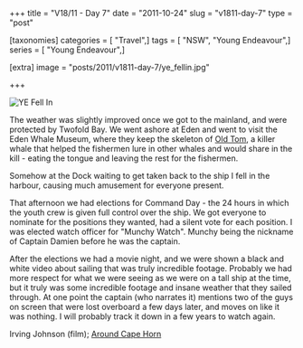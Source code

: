 +++
title = "V18/11 - Day 7"
date = "2011-10-24"
slug = "v1811-day-7"
type = "post"

[taxonomies]
categories = [ "Travel",]
tags = [ "NSW", "Young Endeavour",]
series = [ "Young Endeavour",]

[extra]
image = "posts/2011/v1811-day-7/ye_fellin.jpg"

+++

![YE Fell In](ye_fellin.jpg)

The weather was slightly improved once we got to the mainland, and were protected by Twofold Bay. We went ashore at Eden and went to visit the Eden Whale Museum, where they keep the skeleton of [Old Tom](http://en.wikipedia.org/wiki/Old_Tom_%28killer_whale%29), a killer whale that helped the fishermen lure in other whales and would share in the kill - eating the tongue and leaving the rest for the fishermen.

Somehow at the Dock waiting to get taken back to the ship I fell in the harbour, causing much amusement for everyone present.

That afternoon we had elections for Command Day - the 24 hours in which the youth crew is given full control over the ship. We got everyone to nominate for the positions they wanted, had a silent vote for each position. I was elected watch officer for "Munchy Watch". Munchy being the nickname of Captain Damien before he was the captain.

After the elections we had a movie night, and we were shown a black and white video about sailing that was truly incredible footage. Probably we had more respect for what we were seeing as we were on a tall ship at the time, but it truly was some incredible footage and insane weather that they sailed through. At one point the captain (who narrates it) mentions two of the guys on screen that were lost overboard a few days later, and moves on like it was nothing. I will probably track it down in a few years to watch again.

Irving Johnson (film); [Around Cape Horn](http://en.wikipedia.org/wiki/Peking_%28ship%29)
